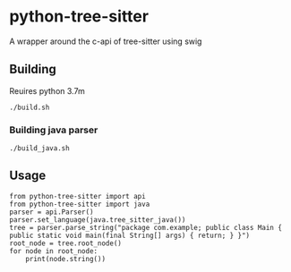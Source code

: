 # python-tree-sitter
A wrapper around the c-api of tree-sitter using swig

## Building
Reuires python 3.7m

```./build.sh```

### Building java parser
```./build_java.sh```

## Usage
```
from python-tree-sitter import api
from python-tree-sitter import java
parser = api.Parser()
parser.set_language(java.tree_sitter_java())
tree = parser.parse_string("package com.example; public class Main { public static void main(final String[] args) { return; } }")
root_node = tree.root_node()
for node in root_node:
    print(node.string())
```

